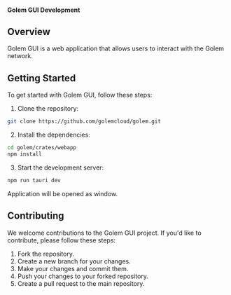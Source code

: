 #### Golem GUI Development

## Overview

Golem GUI is a web application that allows users to interact with the Golem network.

## Getting Started

To get started with Golem GUI, follow these steps:

1. Clone the repository:

```bash
git clone https://github.com/golemcloud/golem.git
```

2. Install the dependencies:

```bash
cd golem/crates/webapp
npm install
```

3. Start the development server:

```bash
npm run tauri dev
```

Application will be opened as window.

## Contributing

We welcome contributions to the Golem GUI project. If you'd like to contribute, please follow these steps:

1. Fork the repository.
2. Create a new branch for your changes.
3. Make your changes and commit them.
4. Push your changes to your forked repository.
5. Create a pull request to the main repository.
